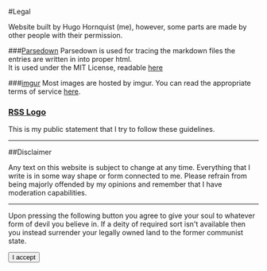 #Legal

Website built by Hugo Hornquist (me), however, some parts are made by other people with their permission.

###[Parsedown](//parsedown.org)
Parsedown is used for tracing the markdown files the entries are written in into proper html.  
It is used under the MIT License, readable [here](https://raw.githubusercontent.com/erusev/parsedown/master/LICENSE.txt)

###[imgur](//imgur.com)
Most images are hosted by imgur. You can read the appropriate terms of service [here](//imgur.com/tos).

### [RSS Logo](//www.mozilla.org/en-US/foundation/feed-icon-guidelines/)
This is my public statement that I try to follow these guidelines.

---

##Disclaimer

Any text on this website is subject to change at any time. Everything that I write is in some way shape or form connected to me. Please refrain from being majorly offended by my opinions and remember that I have moderation capabilities.

---

Upon pressing the following button you agree to give your soul to whatever form of devil you believe in. If a deity of required sort isn't available then you instead surrender your legally owned land to the former communist state.

<form action="">
<input type="button" name="btn" value="I accept" onclick="alert('You have made a terrible choice')"></input>
</form> 
<br>
